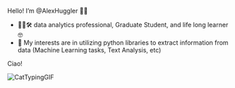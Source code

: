 Hello! I’m @AlexHuggler 🙋‍♂️
- 👨‍💻🛠️ data analytics professional, Graduate Student, and life long learner 🤓
- 👀 My interests are in utilizing python libraries to extract information from data (Machine Learning tasks, Text Analysis, etc) 

Ciao!





<!---
AlexHuggler/AlexHuggler is a ✨ special ✨ repository because its `README.md` (this file) appears on your GitHub profile.
You can click the Preview link to take a look at your changes.
--->

![CatTypingGIF](https://user-images.githubusercontent.com/47063695/197125129-f2bc4344-de8d-4887-b343-0caa17d14f41.gif)
